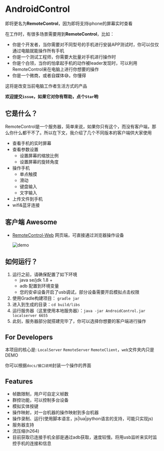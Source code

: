 # AndroidControl

即将更名为**RemoteControl**，因为即将支持iphone的屏幕实时查看

在工作时，有很多场景需要用到**RemoteControl**，比如：

* 你是个开发者，当你需要对不同型号的手机进行安装APP测试时，你可以仅仅通过电脑就能操作所有手机
* 你是一个测试工程师，你需要大批量对手机进行操作时
* 你是个白领，当你的怕拿起手机的动作被leader发现时，可以利用RemoteControl来在电脑上进行你想要的操作
* 你是一个微商，或者自媒体😅。你懂得

这将是改变当前电脑工作者生活方式的产品

**欢迎提交`issue`，如果它对你有帮助，点个`Star`哟**

## 它是什么？

RemoteControl是一个服务器，简单来说，如果你只有这个，而没有客户端，那么你什么都干不了。所以在下文，我介绍了几个不同版本的客户端供大家使用

- 查看手机的实时屏幕
- 查看参数设置
  - 设置屏幕的缩放比例
  - 设置屏幕的旋转角度
- 操作手机
  - 单点触摸
  - 滑动
  - 键盘输入
  - 文字输入
- 上传文件到手机
- wifi&蓝牙连接

## 客户端 Awesome 

* [RemoteControl-Web](https://github.com/yeetor/RemoteControl-Web)   网页端，可直接通过浏览器操作设备

  ![demo](docs/demo.gif)

## 如何运行？

1. 运行之前，请确保配置了如下环境
   * java se/jdk 1.8 +
   * adb 配置到环境变量
   * 您的安卓设备开启了usb调试，部分设备需要开启模拟点击权限
2. 使用Gradle构建项目： `gradle jar`
3. 进入到生成的目录：`cd build/libs`
4. 运行服务器（这里使用本地服务器）：`java -jar AndroidControl.jar localserver 6655`
5. 此刻，服务器部分就搭建完毕了，你可以选择你想要的客户端进行操作

## For Developers

本项目的核心是: `LocalServer` `RemoteServer` `RemoteClient`，`web`文件夹内只是DEMO

你可以根据`docs/接口说明`封装一个操作的界面

## Features

* 帧数限制，用户可自定义帧数
* 群控功能，可以控制多台设备
* 模拟实体按键
* 操作映射，对一台机器的操作映射到多台机器
* 操作录制、运行(使用脚本语言，js|lua|python语言的支持，可能只实现js)
* 服务器支持
* 流压缩(h264)
* 目前获取已连接手机全部是通过adb获取，速度较慢。将用usb监听来实时监控手机的连接和信息
